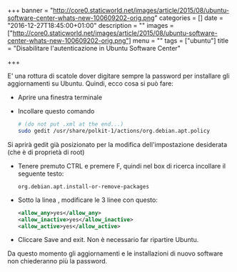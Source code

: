 +++
banner = "http://core0.staticworld.net/images/article/2015/08/ubuntu-software-center-whats-new-100609202-orig.png"
categories = []
date = "2016-12-27T18:45:00+01:00"
description = ""
images = ["http://core0.staticworld.net/images/article/2015/08/ubuntu-software-center-whats-new-100609202-orig.png"]
menu = ""
tags = ["ubuntu"]
title = "Disabilitare l'autenticazione in Ubuntu Software Center"

+++

E' una rottura di scatole dover digitare sempre la password per installare gli aggiornamenti su Ubuntu.
Quindi, ecco cosa si può fare:

* Aprire una finestra terminale

* Incollare questo comando

  ```bash
  # (do not put .xml at the end...)
  sudo gedit /usr/share/polkit-1/actions/org.debian.apt.policy
  ```

Si aprirà gedit già posizionato per la modifica dell'impostazione desiderata (che è di proprietà di root)

* Tenere premuto CTRL e premere F, quindi nel box di ricerca incollare il seguente testo:

  ```
  org.debian.apt.install-or-remove-packages
  ```

* Sotto la linea <defaults>, modificare le 3 linee con questo:

  ```xml
  <allow_any>yes</allow_any>
  <allow_inactive>yes</allow_inactive>
  <allow_active>yes</allow_active>
  ```

* Cliccare Save and exit. Non è necessario far ripartire Ubuntu.

Da questo momento gli aggiornamenti e le installazioni di nuovo software non chiederanno più la password.
